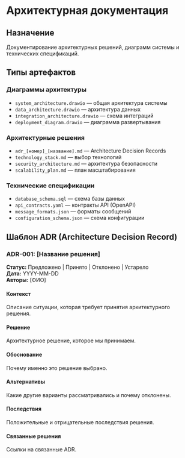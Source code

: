 # Архитектурная документация

## Назначение
Документирование архитектурных решений, диаграмм системы и технических спецификаций.

## Типы артефактов

### Диаграммы архитектуры
- `system_architecture.drawio` — общая архитектура системы
- `data_architecture.drawio` — архитектура данных
- `integration_architecture.drawio` — схема интеграций
- `deployment_diagram.drawio` — диаграмма развертывания

### Архитектурные решения
- `adr_[номер]_[название].md` — Architecture Decision Records
- `technology_stack.md` — выбор технологий
- `security_architecture.md` — архитектура безопасности
- `scalability_plan.md` — план масштабирования

### Технические спецификации
- `database_schema.sql` — схема базы данных
- `api_contracts.yaml` — контракты API (OpenAPI)
- `message_formats.json` — форматы сообщений
- `configuration_schema.json` — схема конфигурации

## Шаблон ADR (Architecture Decision Record)

### ADR-001: [Название решения]

**Статус:** Предложено | Принято | Отклонено | Устарело  
**Дата:** YYYY-MM-DD  
**Авторы:** [ФИО]

#### Контекст
Описание ситуации, которая требует принятия архитектурного решения.

#### Решение
Архитектурное решение, которое мы принимаем.

#### Обоснование
Почему именно это решение выбрано.

#### Альтернативы
Какие другие варианты рассматривались и почему отклонены.

#### Последствия
Положительные и отрицательные последствия решения.

#### Связанные решения
Ссылки на связанные ADR.
